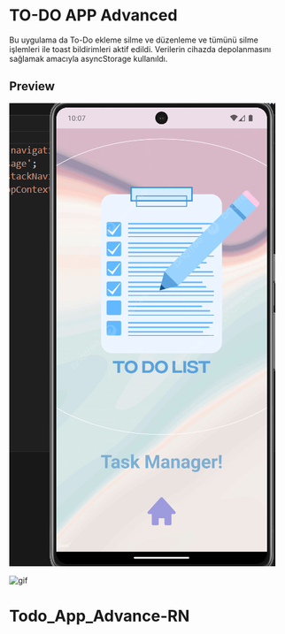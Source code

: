 # TO-DO APP Advanced

Bu uygulama da To-Do ekleme silme ve düzenleme ve tümünü silme işlemleri ile toast bildirimleri aktif edildi. Verilerin cihazda depolanmasını sağlamak amacıyla asyncStorage kullanıldı.




## Preview
![print-screen](screen.png)

![gif](gif.gif)

# Todo_App_Advance-RN
